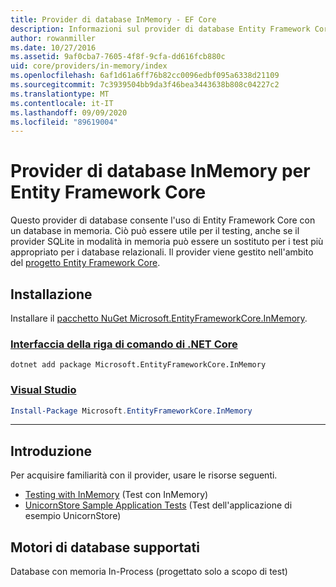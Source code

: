 ```yaml
---
title: Provider di database InMemory - EF Core
description: Informazioni sul provider di database Entity Framework Core InMemory
author: rowanmiller
ms.date: 10/27/2016
ms.assetid: 9af0cba7-7605-4f8f-9cfa-dd616fcb880c
uid: core/providers/in-memory/index
ms.openlocfilehash: 6af1d61a6ff76b82cc0096edbf095a6338d21109
ms.sourcegitcommit: 7c3939504bb9da3f46bea3443638b808c04227c2
ms.translationtype: MT
ms.contentlocale: it-IT
ms.lasthandoff: 09/09/2020
ms.locfileid: "89619004"
---
```

# <a name="ef-core-in-memory-database-provider"></a>Provider di database InMemory per Entity Framework Core

Questo provider di database consente l'uso di Entity Framework Core con un database in memoria. Ciò può essere utile per il testing, anche se il provider SQLite in modalità in memoria può essere un sostituto per i test più appropriato per i database relazionali. Il provider viene gestito nell'ambito del [progetto Entity Framework Core](https://github.com/aspnet/EntityFrameworkCore).

## <a name="install"></a>Installazione

Installare il [pacchetto NuGet Microsoft.EntityFrameworkCore.InMemory](https://www.nuget.org/packages/Microsoft.EntityFrameworkCore.InMemory/).

### <a name="net-core-cli"></a>[Interfaccia della riga di comando di .NET Core](#tab/dotnet-core-cli)

```dotnetcli
dotnet add package Microsoft.EntityFrameworkCore.InMemory
```

### <a name="visual-studio"></a>[Visual Studio](#tab/vs)

``` powershell
Install-Package Microsoft.EntityFrameworkCore.InMemory
```

***

## <a name="get-started"></a>Introduzione

Per acquisire familiarità con il provider, usare le risorse seguenti.

* [Testing with InMemory](xref:core/miscellaneous/testing/in-memory) (Test con InMemory)
* [UnicornStore Sample Application Tests](https://github.com/rowanmiller/UnicornStore/blob/master/UnicornStore/src/UnicornStore.Tests/Controllers/ShippingControllerTests.cs) (Test dell'applicazione di esempio UnicornStore)

## <a name="supported-database-engines"></a>Motori di database supportati

Database con memoria In-Process (progettato solo a scopo di test)
